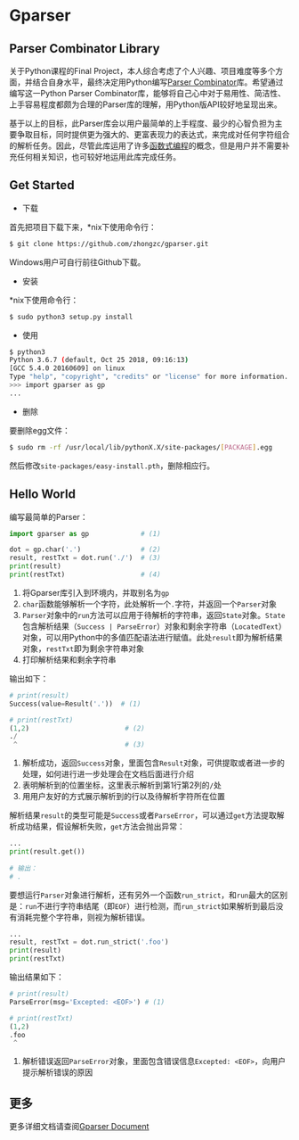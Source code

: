 # Gparser


## Parser Combinator Library

关于Python课程的Final Project，本人综合考虑了个人兴趣、项目难度等多个方面，并结合自身水平，最终决定用Python编写[Parser Combinator](https://en.wikipedia.org/wiki/Parser_combinator)库。希望通过编写这一Python Parser Combinator库，能够将自己心中对于易用性、简洁性、上手容易程度都颇为合理的Parser库的理解，用Python版API较好地呈现出来。

基于以上的目标，此Parser库会以用户最简单的上手程度、最少的心智负担为主要争取目标，同时提供更为强大的、更富表现力的表达式，来完成对任何字符组合的解析任务。因此，尽管此库运用了许多[函数式编程](https://en.wikipedia.org/wiki/Functional_programming)的概念，但是用户并不需要补充任何相关知识，也可较好地运用此库完成任务。


## Get Started

- 下载

首先把项目下载下来，\*nix下使用命令行：
```sh
$ git clone https://github.com/zhongzc/gparser.git
```
Windows用户可自行前往Github下载。

- 安装

\*nix下使用命令行：
```sh
$ sudo python3 setup.py install
```

- 使用

```sh
$ python3                                
Python 3.6.7 (default, Oct 25 2018, 09:16:13) 
[GCC 5.4.0 20160609] on linux
Type "help", "copyright", "credits" or "license" for more information.
>>> import gparser as gp
...
```

- 删除

要删除egg文件：
```sh
$ sudo rm -rf /usr/local/lib/pythonX.X/site-packages/[PACKAGE].egg
```
然后修改`site-packages/easy-install.pth`，删除相应行。

## Hello World

编写最简单的Parser：
```python
import gparser as gp             # (1)

dot = gp.char('.')               # (2)
result, restTxt = dot.run('./')  # (3)
print(result)
print(restTxt)                   # (4)
```
1. 将Gparser库引入到环境内，并取别名为`gp`
2. `char`函数能够解析一个字符，此处解析一个`.`字符，并返回一个`Parser`对象
3. `Parser`对象中的`run`方法可以应用于待解析的字符串，返回`State`对象。`State`包含解析结果（`Success | ParseError`）对象和剩余字符串（`LocatedText`）对象，可以用Python中的多值匹配语法进行赋值。此处`result`即为解析结果对象，`restTxt`即为剩余字符串对象
4. 打印解析结果和剩余字符串

输出如下：
```python
# print(result)
Success(value=Result('.'))  # (1)

# print(restTxt)
(1,2)                        # (2)
./
 ^                           # (3)
```
1. 解析成功，返回`Success`对象，里面包含`Result`对象，可供提取或者进一步的处理，如何进行进一步处理会在文档后面进行介绍
2. 表明解析到的位置坐标，这里表示解析到第1行第2列的`/`处
3. 用用户友好的方式展示解析到的行以及待解析字符所在位置

解析结果`result`的类型可能是`Success`或者`ParseError`，可以通过`get`方法提取解析成功结果，假设解析失败，`get`方法会抛出异常：
```python
...
print(result.get())
    
# 输出：
# .
```

要想运行`Parser`对象进行解析，还有另外一个函数`run_strict`，和`run`最大的区别是：`run`不进行字符串结尾（即`EOF`）进行检测，而`run_strict`如果解析到最后没有消耗完整个字符串，则视为解析错误。
```python
...
result, restTxt = dot.run_strict('.foo')
print(result)
print(restTxt)
```
输出结果如下：
```python
# print(result)
ParseError(msg='Excepted: <EOF>') # (1)

# print(restTxt)
(1,2)
.foo
 ^
```
1. 解析错误返回`ParseError`对象，里面包含错误信息`Excepted: <EOF>`，向用户提示解析错误的原因


## 更多

更多详细文档请查阅[Gparser Document](https://gaufoo.com/gparser/)
